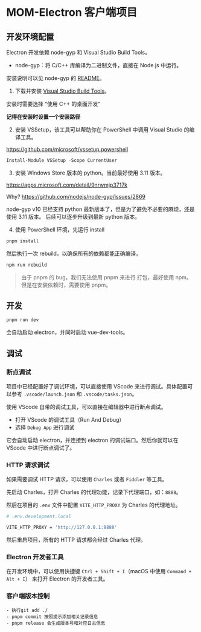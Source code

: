 # MOM-Electron 客户端项目

## 开发环境配置

Electron 开发依赖 node-gyp 和 Visual Studio Build Tools。
- node-gyp：将 C/C++ 库编译为二进制文件，直接在 Node.js 中运行。

安装说明可以见 node-gyp 的 [README](https://github.com/nodejs/node-gyp#on-windows)。

1. 下载并安装 [Visual Studio Build Tools](https://visualstudio.microsoft.com/thank-you-downloading-visual-studio/?sku=BuildTools)。

安装时需要选择 “使用 C++ 的桌面开发”

**记得在安装时设置一个安装路径**

2. 安装 VSSetup，该工具可以帮助你在 PowerShell 中调用 Visual Studio 的编译工具。

https://github.com/microsoft/vssetup.powershell

```ps1
Install-Module VSSetup -Scope CurrentUser
```

3. 安装 Windows Store 版本的 python。当前最好使用 3.11 版本。

https://apps.microsoft.com/detail/9nrwmjp3717k

Why? https://github.com/nodejs/node-gyp/issues/2869

node-gyp v10 已经支持 python 最新版本了，但是为了避免不必要的麻烦，还是使用 3.11 版本。
后续可以逐步升级到最新 python 版本。

4. 使用 PowerShell 环境，先运行 install

```ps1
pnpm install
```

然后执行一次 rebuild，以确保所有的依赖都能正确编译。

```ps1
npm run rebuild
```

> 由于 pnpm 的 bug，我们无法使用 pnpm 来进行 打包，最好使用 npm。
> 但是在安装依赖时，需要使用 pnpm。

## 开发

```ps1
pnpm run dev
```

会自动启动 electron，并同时启动 vue-dev-tools。

## 调试

### 断点调试

项目中已经配置好了调试环境，可以直接使用 VScode 来进行调试。具体配置可以参考 `.vscode/launch.json` 和 `.vscode/tasks.json`。

使用 VScode 自带的调试工具，可以直接在编辑器中进行断点调试。

- 打开 VScode 的调试工具（Run And Debug）
- 选择 `Debug App` 进行调试

它会自动启动 electron，并连接到 electron 的调试端口。然后你就可以在 VScode 中进行断点调试了。

### HTTP 请求调试

如果需要调试 HTTP 请求，可以使用 `Charles` 或者 `Fiddler` 等工具。

先启动 Charles，打开 Charles 的代理功能，记录下代理端口，如：`8888`。

然后在项目的 `.env` 文件中配置 `VITE_HTTP_PROXY` 为 Charles 的代理地址。

```bash
# .env.development.local

VITE_HTTP_PROXY = 'http://127.0.0.1:8888'
```

然后重启项目，所有的 HTTP 请求都会经过 Charles 代理。

### Electron 开发者工具

在开发环境中，可以使用快捷键 `Ctrl + Shift + I`（macOS 中使用 `Command + Alt + I`） 来打开 Electron 的开发者工具。

### 客户端版本控制

```
- 执行git add ./
- pnpm commit 按照提示添加相关记录信息
- pnpm release 会生成版本号和对应日志信息
```
